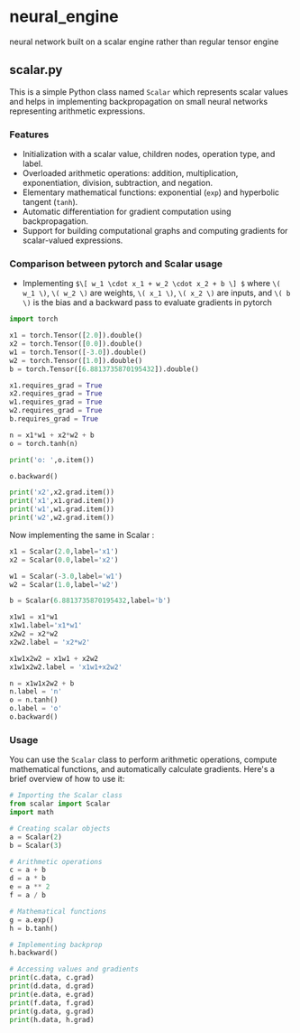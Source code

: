 # neural_engine
neural network  built on a scalar engine rather than regular tensor engine

## scalar.py

This is a simple Python class named `Scalar` which represents scalar values and helps in implementing backpropagation on small neural networks representing arithmetic expressions.

### Features

- Initialization with a scalar value, children nodes, operation type, and label.
- Overloaded arithmetic operations: addition, multiplication, exponentiation, division, subtraction, and negation.
- Elementary mathematical functions: exponential (`exp`) and hyperbolic tangent (`tanh`).
- Automatic differentiation for gradient computation using backpropagation.
- Support for building computational graphs and computing gradients for scalar-valued expressions.

### Comparison between pytorch and Scalar usage

- Implementing `$\[
w_1 \cdot x_1 + w_2 \cdot x_2 + b
\] $`
where `\( w_1 \)`, `\( w_2 \)` are weights, `\( x_1 \)`, `\( x_2 \)` are inputs, and `\( b \)` is the bias and a backward pass to evaluate gradients in pytorch

```python
import torch

x1 = torch.Tensor([2.0]).double()
x2 = torch.Tensor([0.0]).double()
w1 = torch.Tensor([-3.0]).double()
w2 = torch.Tensor([1.0]).double()
b = torch.Tensor([6.8813735870195432]).double()

x1.requires_grad = True
x2.requires_grad = True
w1.requires_grad = True
w2.requires_grad = True
b.requires_grad = True

n = x1*w1 + x2*w2 + b
o = torch.tanh(n)

print('o: ',o.item())

o.backward()

print('x2',x2.grad.item())
print('x1',x1.grad.item())
print('w1',w1.grad.item())
print('w2',w2.grad.item())
```
Now implementing the same in Scalar :

```python
x1 = Scalar(2.0,label='x1')
x2 = Scalar(0.0,label='x2')

w1 = Scalar(-3.0,label='w1')
w2 = Scalar(1.0,label='w2')

b = Scalar(6.8813735870195432,label='b')

x1w1 = x1*w1
x1w1.label='x1*w1'
x2w2 = x2*w2 
x2w2.label = 'x2*w2'

x1w1x2w2 = x1w1 + x2w2
x1w1x2w2.label = 'x1w1+x2w2'

n = x1w1x2w2 + b
n.label = 'n'
o = n.tanh()
o.label = 'o'
o.backward()
```

### Usage

You can use the `Scalar` class to perform arithmetic operations, compute mathematical functions, and automatically calculate gradients. Here's a brief overview of how to use it:

```python
# Importing the Scalar class
from scalar import Scalar
import math

# Creating scalar objects
a = Scalar(2)
b = Scalar(3)

# Arithmetic operations
c = a + b
d = a * b
e = a ** 2
f = a / b

# Mathematical functions
g = a.exp()
h = b.tanh()

# Implementing backprop
h.backward()

# Accessing values and gradients
print(c.data, c.grad)
print(d.data, d.grad)
print(e.data, e.grad)
print(f.data, f.grad)
print(g.data, g.grad)
print(h.data, h.grad)
